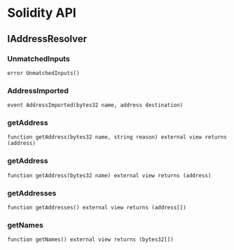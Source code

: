 # Solidity API

## IAddressResolver

### UnmatchedInputs

```solidity
error UnmatchedInputs()
```

### AddressImported

```solidity
event AddressImported(bytes32 name, address destination)
```

### getAddress

```solidity
function getAddress(bytes32 name, string reason) external view returns (address)
```

### getAddress

```solidity
function getAddress(bytes32 name) external view returns (address)
```

### getAddresses

```solidity
function getAddresses() external view returns (address[])
```

### getNames

```solidity
function getNames() external view returns (bytes32[])
```

